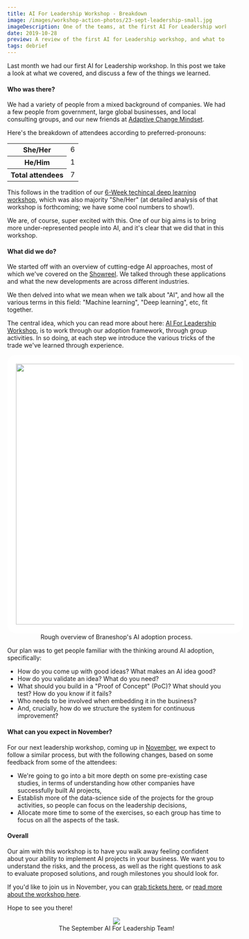 ```yaml
---
title: AI For Leadership Workshop - Breakdown
image: /images/workshop-action-photos/23-sept-leadership-small.jpg
imageDescription: One of the teams, at the first AI For Leadership workshop, working through one of the exercises.
date: 2019-10-28
preview: A review of the first AI for Leadership workshop, and what to expect in the next one!
tags: debrief
---
```


Last month we had our first AI for Leadership workshop. In this post we take a
look at what we covered, and discuss a few of the things we learned.

<!--more-->

#### Who was there?

We had a variety of people from a mixed background of companies. We had a few
people from government, large global businesses, and local consulting groups,
and our new friends at [Adaptive Change Mindset](https://www.adaptivechangemindset.com).

Here's the breakdown of attendees according to preferred-pronouns:

<table class="stats" cellspacing="0">
<tr>
  <th>She/Her</th>
  <td>6</td>
</tr>
</tr>
  <th>He/Him</th>
  <td>1</td>
</tr>
<tr class="total">
  <th>Total attendees</th>
  <td>7</td>
</tr>
</table>

This follows in the tradition of our [6-Week techincal deep learning
workshop](/6-week-workshop-on-deep-learning.html), which was also majority
"She/Her" (at detailed analysis of that workshop is forthcoming; we have some
cool numbers to show!).

We are, of course, super excited with this. One of our big aims is to bring more
under-represented people into AI, and it's clear that we did that in this
workshop.


#### What did we do?

We started off with an overview of cutting-edge AI approaches, most of which
we've covered on the [Showreel](/showreel.html). We talked through these
applications and what the new developments are across different industries.

We then delved into what we mean when we talk about "AI", and how all the
various terms in this field: "Machine learning", "Deep learning", etc, fit
together.

The central idea, which you can read more about here: [AI For Leadership
Workshop](/ai-for-leadership.html), is to work through our adoption framework,
through group activities. In so doing, at each step we introduce the various
tricks of the trade we've learned through experience.

<center><img src="/images/afl/framework.png" width="600" style='background:
white; padding: 20px; border-radius: 20px;' />
<br />
Rough overview of Braneshop's AI adoption process.
</center>

Our plan was to get people familiar with the thinking around AI adoption,
specifically:

- How do you come up with good ideas? What makes an AI idea good?
- How do you validate an idea? What do you need?
- What should you build in a "Proof of Concept" (PoC)? What should you test? How do you know if it fails?
- Who needs to be involved when embedding it in the business?
- And, crucially, how do we structure the system for continuous improvement?


#### What can you expect in November?

For our next leadership workshop, coming up in
[November](https://events.humanitix.com.au/braneshop-ai-for-leadership-november),
we expect to follow a similar process, but with the following changes, based
on some feedback from some of the attendees:

- We're going to go into a bit more depth on some pre-existing case studies,
  in terms of understanding how other companies have successfully built AI
  projects,
- Establish more of the data-science side of the projects for the group
  activities, so people can focus on the leadership decisions,
- Allocate more time to some of the exercises, so each group has time to focus
  on all the aspects of the task.


#### Overall

Our aim with this workshop is to have you walk away feeling confident about
your ability to implement AI projects in your business. We want you to
understand the risks, and the process, as well as the right questions to ask
to evaluate proposed solutions, and rough milestones you should look for.

If you'd like to join us in November, you can [grab tickets
here](https://events.humanitix.com.au/braneshop-ai-for-leadership-november),
or [read more about the workshop here](/ai-for-leadership.html).

Hope to see you there!

<center><img src="/images/afl/afl-sept-team.jpg" />
<br />The September AI For Leadership Team!
</center>

